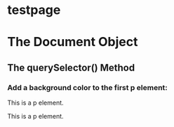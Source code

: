 # testpage
<html>
<body>
<h1>The Document Object</h1>
<h2>The querySelector() Method</h2>

<h3>Add a background color to the first p element:</h3>
<p>This is a p element.</p>
<p>This is a p element.</p>

<script>
document.querySelector("p").style.backgroundColor = "red";
</script>

</body>
</html>


